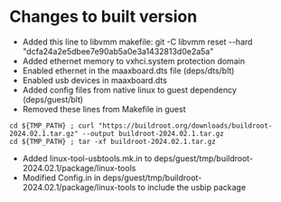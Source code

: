 # Changes to built version 
- Added this line to libvmm makefile:  git -C libvmm reset --hard "dcfa24a2e5dbee7e90ab5a0e3a1432813d0e2a5a"
- Added ethernet memory to vxhci.system protection domain
- Enabled ethernet in the maaxboard.dts file (deps/dts/blt)
- Enabled usb devices in maaxboard.dts
- Added config files from native linux to guest dependency (deps/guest/blt)
-  Removed these lines from Makefile in guest
```
cd ${TMP_PATH} ; curl "https://buildroot.org/downloads/buildroot-2024.02.1.tar.gz" --output buildroot-2024.02.1.tar.gz
cd ${TMP_PATH} ; tar -xf buildroot-2024.02.1.tar.gz
```
- Added linux-tool-usbtools.mk.in to deps/guest/tmp/buildroot-2024.02.1/package/linux-tools
- Modified Config.in in deps/guest/tmp/buildroot-2024.02.1/package/linux-tools to include the usbip package 
